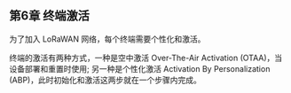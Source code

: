 

## **第6章 终端激活**

为了加入 LoRaWAN 网络，每个终端需要个性化和激活。

终端的激活有两种方式，一种是空中激活 Over-The-Air Activation (OTAA)，当设备部署和重置时使用; 另一种是个性化激活 Activation By Personalization (ABP)，此时初始化和激活这两步就在一个步骤内完成。

